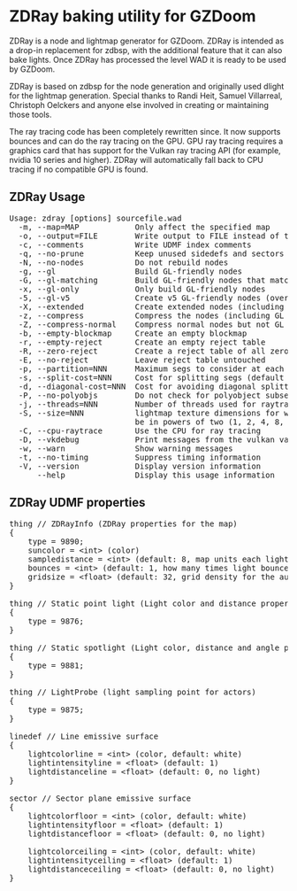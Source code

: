 
# ZDRay baking utility for GZDoom

ZDRay is a node and lightmap generator for GZDoom. ZDRay is intended as a drop-in replacement for zdbsp, with the additional feature
that it can also bake lights. Once ZDRay has processed the level WAD it is ready to be used by GZDoom.

ZDRay is based on zdbsp for the node generation and originally used dlight for the lightmap generation. Special thanks to Randi Heit,
Samuel Villarreal, Christoph Oelckers and anyone else involved in creating or maintaining those tools.

The ray tracing code has been completely rewritten since. It now supports bounces and can do the ray tracing on the GPU. GPU ray
tracing requires a graphics card that has support for the Vulkan ray tracing API (for example, nvidia 10 series and higher). ZDRay
will automatically fall back to CPU tracing if no compatible GPU is found.

## ZDRay Usage

<pre>
Usage: zdray [options] sourcefile.wad
  -m, --map=MAP            Only affect the specified map
  -o, --output=FILE        Write output to FILE instead of tmp.wad
  -c, --comments           Write UDMF index comments
  -q, --no-prune           Keep unused sidedefs and sectors
  -N, --no-nodes           Do not rebuild nodes
  -g, --gl                 Build GL-friendly nodes
  -G, --gl-matching        Build GL-friendly nodes that match normal nodes
  -x, --gl-only            Only build GL-friendly nodes
  -5, --gl-v5              Create v5 GL-friendly nodes (overriden by -z and -X)
  -X, --extended           Create extended nodes (including GL nodes, if built)
  -z, --compress           Compress the nodes (including GL nodes, if built)
  -Z, --compress-normal    Compress normal nodes but not GL nodes
  -b, --empty-blockmap     Create an empty blockmap
  -r, --empty-reject       Create an empty reject table
  -R, --zero-reject        Create a reject table of all zeroes
  -E, --no-reject          Leave reject table untouched
  -p, --partition=NNN      Maximum segs to consider at each node (default 64)
  -s, --split-cost=NNN     Cost for splitting segs (default 8)
  -d, --diagonal-cost=NNN  Cost for avoiding diagonal splitters (default 16)
  -P, --no-polyobjs        Do not check for polyobject subsector splits
  -j, --threads=NNN        Number of threads used for raytracing (default 64)
  -S, --size=NNN           lightmap texture dimensions for width and height must
                           be in powers of two (1, 2, 4, 8, 16, etc)
  -C, --cpu-raytrace       Use the CPU for ray tracing
  -D, --vkdebug            Print messages from the vulkan validation layer
  -w, --warn               Show warning messages
  -t, --no-timing          Suppress timing information
  -V, --version            Display version information
      --help               Display this usage information
</pre>

## ZDRay UDMF properties

<pre>
thing // ZDRayInfo (ZDRay properties for the map)
{
	type = 9890;
	suncolor = &lt;int&gt; (color)
	sampledistance = &lt;int&gt; (default: 8, map units each lightmap texel covers, must be in powers of two)
	bounces = &lt;int&gt; (default: 1, how many times light bounces off walls)
	gridsize = &lt;float&gt; (default: 32, grid density for the automatic light probes)
}

thing // Static point light (Light color and distance properties use the same args as dynamic lights)
{
	type = 9876;
}

thing // Static spotlight (Light color, distance and angle properties use the same args as dynamic lights)
{
	type = 9881;
}

thing // LightProbe (light sampling point for actors)
{
	type = 9875;
}

linedef // Line emissive surface
{
	lightcolorline = &lt;int&gt; (color, default: white)
	lightintensityline = &lt;float&gt; (default: 1)
	lightdistanceline = &lt;float&gt; (default: 0, no light)
}

sector // Sector plane emissive surface
{
	lightcolorfloor = &lt;int&gt; (color, default: white)
	lightintensityfloor = &lt;float&gt; (default: 1)
	lightdistancefloor = &lt;float&gt; (default: 0, no light)

	lightcolorceiling = &lt;int&gt; (color, default: white)
	lightintensityceiling = &lt;float&gt; (default: 1)
	lightdistanceceiling = &lt;float&gt; (default: 0, no light)
}
</pre>

